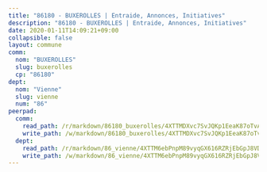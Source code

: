 ```yaml
---
title: "86180 - BUXEROLLES | Entraide, Annonces, Initiatives"
description: "86180 - BUXEROLLES | Entraide, Annonces, Initiatives"
date: 2020-01-11T14:09:21+09:00
collapsible: false
layout: commune
comm:
  nom: "BUXEROLLES"
  slug: buxerolles
  cp: "86180"
dept:
  nom: "Vienne"
  slug: vienne
  num: "86"
peerpad:
  comm:
    read_path: /r/markdown/86180_buxerolles/4XTTMDXvc7SvJQKp1EeaK87oTvA1btm1zFTGvY4PzD6LwpCwT
    write_path: /w/markdown/86180_buxerolles/4XTTMDXvc7SvJQKp1EeaK87oTvA1btm1zFTGvY4PzD6LwpCwT-K3TgTkkLVrSf6KduEXaaYwFaHxpY9eonB5s8gpUnY4XfmpLrc47VzCphbEnd4wBeAMfit9zoMi7VNoStExt6yVmCgRahq73ddwo6HE34fj3APkXWJijhJwdNMWxKynNA5qh8w7cM
  dept:
    read_path: /r/markdown/86_vienne/4XTTM6ebPnpM89vyqGX616RZRjEbGpJ8VDNVdSCrMHCb86ALN
    write_path: /w/markdown/86_vienne/4XTTM6ebPnpM89vyqGX616RZRjEbGpJ8VDNVdSCrMHCb86ALN-K3TgUEmU2PzobkNvYrNtR4DXtgm1qYeknzdEZmszmUFpRSMDjV62q8xZv1nUQEJqGnnT9H399N9TnzZMyT3rgAM3pHPbqGxVD33vWNzCSkbf2kxHwBfenpixiJuwbWaCBERwmNeA
---
```


